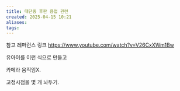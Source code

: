```yaml
---
title: 대단중 후판 용접 관련
created: 2025-04-15 10:21
aliases: 
tags:
---
```


참고 레퍼런스 링크
https://www.youtube.com/watch?v=V26CxXWm1Bw

유아이를 이런 식으로 만들고

카메라 움직임X.

고정시점을 몇 개 놔두기.
